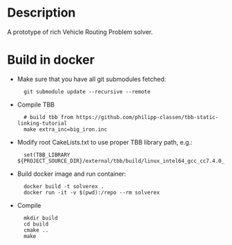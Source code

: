 # Description

A prototype of rich Vehicle Routing Problem solver.


# Build in docker

* Make sure that you have all git submodules fetched:

        git submodule update --recursive --remote

* Compile TBB

        # build tbb from https://github.com/philipp-classen/tbb-static-linking-tutorial
        make extra_inc=big_iron.inc

* Modify root CakeLists.txt to use proper TBB library path, e.g.:

        set(TBB_LIBRARY ${PROJECT_SOURCE_DIR}/external/tbb/build/linux_intel64_gcc_cc7.4.0_libc2.27_kernel5.0.0_release)

* Build docker image and run container:

        docker build -t solverex .
        docker run -it -v $(pwd):/repo --rm solverex

* Compile

        mkdir build
        cd build
        cmake ..
        make